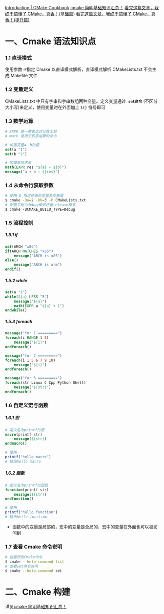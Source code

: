 [Introduction \| CMake Cookbook](https://chenxiaowei.gitbook.io/cmake-cookbook)
[cmake 简明基础知识汇总！](https://mp.weixin.qq.com/s/XxBX242Jnq8jFmqw3E8oMw)
[看完这篇文章，我终于搞懂了 CMake，真香！(基础篇)](https://mp.weixin.qq.com/s/oBxPqAGTpPYoU2YEpoP_zA)
[看完这篇文章，我终于搞懂了 CMake，真香！(提升篇)](https://mp.weixin.qq.com/s/5L5_GMNXDlOLjvddFwzYwA)

# 一、Cmake 语法知识点

### 1.1 直译模式

使用参数`-P`指定 Cmake 以直译模式解析，直译模式解析 CMakeLists.txt 不会生成 Makefile 文件

### 1.2 变量定义

CMakeLists.txt 中只有字串和字串数组两种变量。定义变量通过  **`set命令`** (不区分大小写)来定义，使用变量时在外面加上 `${}` 符号即可

### 1.3 数学运算

```Cmake
# EXPR 是一款表达式计算工具
# math 是用于数学运算的命令

# 设置变量a、b的值
set(a "1")
set(b "2")

# 加减乘除求余
math(EXPR res "${a} + ${b}")
message("a + b : ${res}")
```

### 1.4 从命令行获取参数

```bash
# 使用-D 指定传递的变量及变量值
$ cmake -Da=2 -Db=3 -P CMakeLists.txt
# 配置工程为debug模式还是release模式
$ cmake -DCMAKE_BUILD_TYPE=Debug
```

### 1.5 流程控制

##### 1.5.1 if

```Cmake
set(ARCH "x86")
if(ARCH MATCHES "x86")
	message("ARCH is x86")
else()
	message("ARCH is arm")
endif()
```

##### 1.5.2 while

```Cmake
set(a "1")
while(${a} LESS "5")
	message("${a}")
	math(EXPR a "${a} + 1")
endwhile()
```

##### 1.5.3 foreach

```Cmake
message("for 1 =========")
foreach(i RANGE 1 5)
	message("${i}")
endforeach()

message("for 2 =========")
foreach(i 1 5 6 7 9 10)
	message("${i}")
endforeach()

message("for 3 =========")
foreach(str Linux C Cpp Python Shell)
	message("${str}")
endforeach()
```

### 1.6 自定义宏与函数

##### 1.6.1 宏

```Cmake
# 定义名为printf的宏
macro(printf str)
	message(${str})
endmacro()

# 使用
printf("hello macro")
# 输出hello macro
```

##### 1.6.2 函数

```Cmake
# 定义名为printf的函数
function(printf str)
	message(${str})
endfunction()

# 使用
printf("hello function")
# 输出hello function
```

- 函数中的变量是局部的，宏中的变量是全局的，宏中的变量在外面也可以被访问到

### 1.7 查看 Cmake 命令说明

```bash
# 查看所有Cmake命令
$ cmake --help-command-list
# 查看set命令说明
$ cmake --help-command set
```

# 二、Cmake 构建

详见[cmake 简明基础知识汇总！](https://mp.weixin.qq.com/s/XxBX242Jnq8jFmqw3E8oMw)
